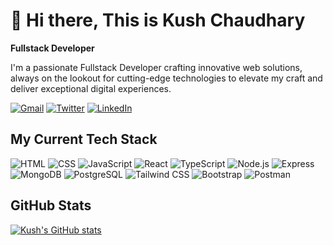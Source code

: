 # 👋 Hi there, This is Kush Chaudhary

**Fullstack Developer**

I'm a passionate Fullstack Developer crafting innovative web solutions, always on the lookout for cutting-edge technologies to elevate my craft and deliver exceptional digital experiences.

[![Gmail](https://img.shields.io/badge/Gmail-D14836?style=for-the-badge&logo=gmail&logoColor=white)](mailto:kushchaudharyog@gmail.com)
[![Twitter](https://img.shields.io/badge/Twitter-1DA1F2?style=for-the-badge&logo=twitter&logoColor=white)](https://twitter.com/kushchaudharyog)
[![LinkedIn](https://img.shields.io/badge/LinkedIn-0077B5?style=for-the-badge&logo=linkedin&logoColor=white)](https://linkedin.com/in/kush-chaudhary-54448628a)

## My Current Tech Stack

![HTML](https://img.shields.io/badge/HTML-E34F26?style=for-the-badge&logo=html5&logoColor=white)
![CSS](https://img.shields.io/badge/CSS-1572B6?style=for-the-badge&logo=css3&logoColor=white)
![JavaScript](https://img.shields.io/badge/JavaScript-F7DF1E?style=for-the-badge&logo=javascript&logoColor=black)
![React](https://img.shields.io/badge/React-20232A?style=for-the-badge&logo=react&logoColor=61DAFB)
![TypeScript](https://img.shields.io/badge/TypeScript-007ACC?style=for-the-badge&logo=typescript&logoColor=white)
![Node.js](https://img.shields.io/badge/Node.js-339933?style=for-the-badge&logo=nodedotjs&logoColor=white)
![Express](https://img.shields.io/badge/Express-000000?style=for-the-badge&logo=express&logoColor=white)
![MongoDB](https://img.shields.io/badge/MongoDB-47A248?style=for-the-badge&logo=mongodb&logoColor=white)
![PostgreSQL](https://img.shields.io/badge/PostgreSQL-336791?style=for-the-badge&logo=postgresql&logoColor=white)
![Tailwind CSS](https://img.shields.io/badge/Tailwind_CSS-38B2AC?style=for-the-badge&logo=tailwind-css&logoColor=white)
![Bootstrap](https://img.shields.io/badge/Bootstrap-563D7C?style=for-the-badge&logo=bootstrap&logoColor=white)
![Postman](https://img.shields.io/badge/Postman-FF6C37?style=for-the-badge&logo=postman&logoColor=white)

## GitHub Stats

[![Kush's GitHub stats](https://github-readme-stats.vercel.app/api?username=hanuchaudhary&theme=apprentice&show_icons=true)](https://github.com/hanuchaudhary/github-readme-stats)

